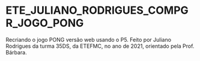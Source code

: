 # ETE_JULIANO_RODRIGUES_COMPGR_JOGO_PONG
Recriando o jogo PONG versão web usando o P5. Feito por Juliano Rodrigues da turma 35DS, da ETEFMC, no ano de 2021, orientado pela Prof. Bárbara.

